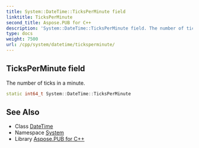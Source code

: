 ```yaml
---
title: System::DateTime::TicksPerMinute field
linktitle: TicksPerMinute
second_title: Aspose.PUB for C++
description: 'System::DateTime::TicksPerMinute field. The number of ticks in a minute in C++.'
type: docs
weight: 7500
url: /cpp/system/datetime/ticksperminute/
---
```

## TicksPerMinute field


The number of ticks in a minute.

```cpp
static int64_t System::DateTime::TicksPerMinute
```

## See Also

* Class [DateTime](../)
* Namespace [System](../../)
* Library [Aspose.PUB for C++](../../../)
